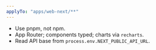 ```yaml
---
applyTo: "apps/web-next/**"
---
```

- Use pnpm, not npm.
- App Router; components typed; charts via `recharts`.
- Read API base from `process.env.NEXT_PUBLIC_API_URL`.
